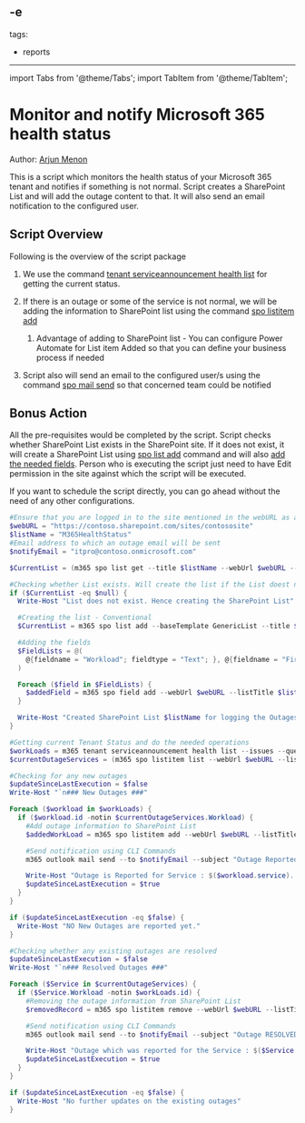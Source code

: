 -e <!-- DISCLAIMER: All secrets, passwords, and sensitive values in this document are examples only and not real credentials. -->
---
tags:
  - reports
---

import Tabs from '@theme/Tabs';
import TabItem from '@theme/TabItem';

# Monitor and notify Microsoft 365 health status

Author: [Arjun Menon](https://arjunumenon.com/tenant-status-solution-m365cli/)

This is a script which monitors the health status of your Microsoft 365 tenant and notifies if something is not normal. Script creates a SharePoint List and will add the outage content to that. It will also send an email notification to the configured user.

## Script Overview

Following is the overview of the script package

1. We use the command [tenant serviceannouncement health list](https://pnp.github.io/cli-microsoft365/cmd/tenant/serviceannouncement/serviceannouncement-health-list/)  for getting the current status.

2. If there is an outage or some of the service is not normal, we will be adding the information to SharePoint list using the command [spo listitem add](https://pnp.github.io/cli-microsoft365/cmd/spo/listitem/listitem-add/)
   1. Advantage of adding to SharePoint list - You can configure Power Automate for List item Added so that you can define your business process if needed
3. Script also will send an email to the configured user/s using the command [spo mail send](https://pnp.github.io/cli-microsoft365/cmd/spo/mail/mail-send/) so that concerned team could be notified

## Bonus Action

All the pre-requisites would be completed by the script. Script checks whether SharePoint List exists in the SharePoint site. If it does not exist, it will create a SharePoint List using [spo list add](https://pnp.github.io/cli-microsoft365/cmd/spo/list/list-add/) command and will also [add the needed fields](https://pnp.github.io/cli-microsoft365/cmd/spo/field/field-add/). Person who is executing the script just need to have Edit permission in the site against which the script will be executed.

If you want to schedule the script directly, you can go ahead without the need of any other configurations.

<Tabs>
  <TabItem value="PowerShell">

  ```powershell
  #Ensure that you are logged in to the site mentioned in the webURL as a user who has Edit Permission
  $webURL = "https://contoso.sharepoint.com/sites/contososite"
  $listName = "M365HealthStatus"
  #Email address to which an outage email will be sent
  $notifyEmail = "itpro@contoso.onmicrosoft.com"

  $CurrentList = (m365 spo list get --title $listName --webUrl $webURL --output json) | ConvertFrom-Json

  #Checking whether List exists. Will create the list if the List doest not exist
  if ($CurrentList -eq $null) {
    Write-Host "List does not exist. Hence creating the SharePoint List"

    #Creating the list - Conventional
    $CurrentList = m365 spo list add --baseTemplate GenericList --title $listName --webUrl $webURL

    #Adding the fields
    $FieldLists = @(
      @{fieldname = "Workload"; fieldtype = "Text"; }, @{fieldname = "FirstIdentifiedDate"; fieldtype = "DateTime"; }, @{fieldname = "WorkflowJSONData"; fieldtype = "Note"; }
    )

    Foreach ($field in $FieldLists) {
      $addedField = m365 spo field add --webUrl $webURL --listTitle $listName --xml "<Field Type='$($field.fieldtype)' DisplayName='$($field.fieldname)' Required='FALSE' EnforceUniqueValues='FALSE' Indexed='FALSE' StaticName='$($field.fieldname)' Name='$($field.fieldname)'></Field>" --options AddFieldToDefaultView
    }

    Write-Host "Created SharePoint List $listName for logging the Outages."
  }

  #Getting current Tenant Status and do the needed operations
  $workLoads = m365 tenant serviceannouncement health list --issues --query "[?status != 'serviceOperational']" --output json | ConvertFrom-Json
  $currentOutageServices = (m365 spo listitem list --webUrl $webURL --listTitle $listName --fields "Title, Workload, Id" --output json).Replace("ID", "_ID") | ConvertFrom-Json

  #Checking for any new outages
  $updateSinceLastExecution = $false
  Write-Host "`n### New Outages ###"

  Foreach ($workload in $workLoads) {
    if ($workload.id -notin $currentOutageServices.Workload) {
      #Add outage information to SharePoint List
      $addedWorkLoad = m365 spo listitem add --webUrl $webURL --listTitle $listName --contentType Item --Title $workload.service --Workload $workload.id --FirstIdentifiedDate (Get-Date -Date $workload.issues[$workload.issues.Count -1].startDateTime) --WorkflowJSONData (Out-String -InputObject $workload -Width 400)

      #Send notification using CLI Commands
      m365 outlook mail send --to $notifyEmail --subject "Outage Reported in $($workload.service)" --bodyContents "An outage has been reported for the Service : $($workload.service) <a href='$webURL/Lists/$listName'>Access the Health Status List</a>" --bodyContentType HTML --saveToSentItems false

      Write-Host "Outage is Reported for Service : $($workload.service). Please access $webURL/Lists/$listName for more information"
      $updateSinceLastExecution = $true
    }
  }

  if ($updateSinceLastExecution -eq $false) {
    Write-Host "NO New Outages are reported yet."
  }

  #Checking whether any existing outages are resolved
  $updateSinceLastExecution = $false
  Write-Host "`n### Resolved Outages ###"

  Foreach ($Service in $currentOutageServices) {
    if ($Service.Workload -notin $workLoads.id) {
      #Removing the outage information from SharePoint List
      $removedRecord = m365 spo listitem remove --webUrl $webURL --listTitle $listName --id $Service.Id --force

      #Send notification using CLI Commands
      m365 outlook mail send --to $notifyEmail --subject "Outage RESOLVED for $($Service.Title)" --bodyContents "Outage which was reported for the Service : $($Service.Title) is RESOLVED." --bodyContentType HTML --saveToSentItems false

      Write-Host "Outage which was reported for the Service : $($Service.Title) is now RESOLVED."
      $updateSinceLastExecution = $true
    }
  }

  if ($updateSinceLastExecution -eq $false) {
    Write-Host "No further updates on the existing outages"
  }
  ```

  </TabItem>
</Tabs>
